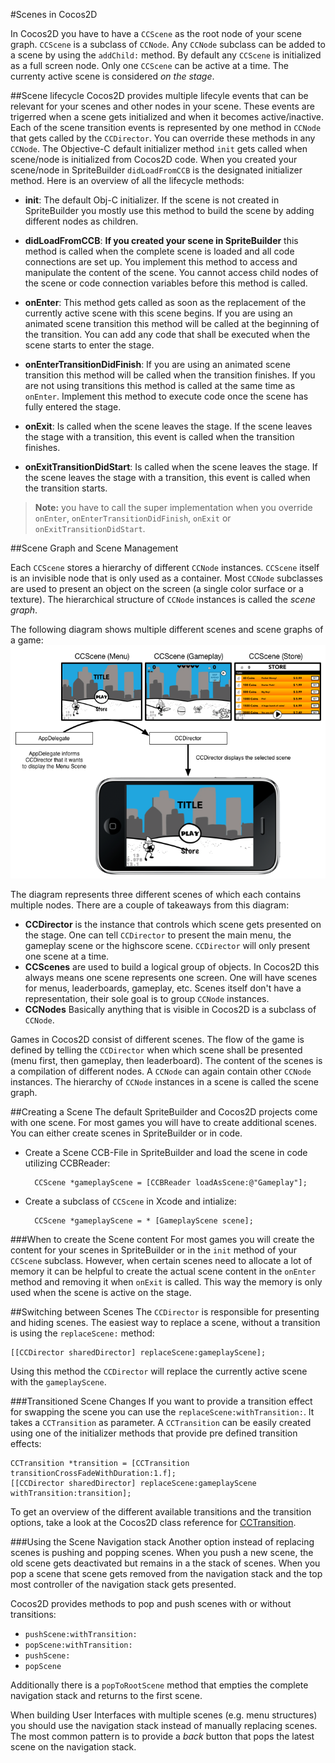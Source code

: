 #Scenes in Cocos2D

In Cocos2D you have to have a `CCScene` as the root node of your scene graph. `CCScene` is a subclass of `CCNode`. Any `CCNode` subclass can be added to a scene by using the `addChild:` method. By default any `CCScene` is initialized as a full screen node. Only one `CCScene` can be active at a time. The currenty active scene is considered *on the stage*.


##Scene lifecycle
Cocos2D provides multiple lifecyle events that can be relevant for your scenes and other nodes in your scene. These events are trigerred when a scene gets initialized and when it becomes active/inactive. Each of the scene transition events is represented by one method in `CCNode` that gets called by the `CCDirector`. You can override these methods in any `CCNode`. The Objective-C default initializer method `init` gets called when scene/node is initialized from Cocos2D code. When you created your scene/node in SpriteBuilder `didLoadFromCCB` is the designated initializer method. Here is an overview of all the lifecycle methods:

* **init**: The default Obj-C initializer. If the scene is not created in SpriteBuilder you mostly use this method to build the scene by adding different nodes as children.

* **didLoadFromCCB**: **If you created your scene in SpriteBuilder** this method is called when the complete scene is loaded and all code connections are set up. You implement this method to access and manipulate the content of the scene. You cannot access child nodes of the scene or code connection variables before this method is called.

* **onEnter**: This method gets called as soon as the replacement of the currently active scene with this scene begins. If you are using an animated scene transition this method will be called at the beginning of the transition. You can add any code that shall be executed when the scene starts to enter the stage.

* **onEnterTransitionDidFinish**: If you are using an animated scene transition this method will be called when the transition finishes. If you are not using transitions this method is called at the same time as `onEnter`. Implement this method to execute code once the scene has fully entered the stage.

* **onExit**: Is called when the scene leaves the stage. If the scene leaves the stage with a transition, this event is called when the transition finishes.

* **onExitTransitionDidStart**: Is called when the scene leaves the stage. If the scene leaves the stage with a transition, this event is called when the transition starts.

> **Note:** you have to call the super implementation when you override `onEnter`, `onEnterTransitionDidFinish`, `onExit` or `onExitTransitionDidStart`.


##Scene Graph and Scene Management

Each `CCScene` stores a hierarchy of different `CCNode` instances. `CCScene` itself is an invisible node that is only used as a container. Most `CCNode` subclasses are used to present an object on the screen (a single color surface or a texture). The hierarchical structure of `CCNode` instances is called the *scene graph*.

The following diagram shows multiple different scenes and scene graphs of a game:
![image](scene-graph-diagram.png)
	
The diagram represents three different scenes of which each contains
multiple nodes. There are a couple
of takeaways from this diagram:

* **CCDirector** is the instance that controls which scene gets presented on the stage. One can tell `CCDirector` to present the main menu,
  the gameplay scene or the highscore scene. `CCDirector` will only
  present one scene at a time.
* **CCScenes** are used to build a logical group of objects. In
  Cocos2D this always means one scene represents one screen. One will
  have scenes for menus, leaderboards, gameplay, etc. Scenes itself don't have
  a representation, their sole goal is to group `CCNode` instances.
* **CCNodes** Basically anything that is visible in Cocos2D
  is a subclass of `CCNode`.

Games in Cocos2D consist of different scenes. The flow of the game is defined by telling the `CCDirector` when which scene shall be presented (menu first, then gameplay, then leaderboard). The content of the scenes is a compilation of different nodes.
A `CCNode` can again contain other `CCNode` instances. The hierarchy of `CCNode` instances in a scene is called the scene graph.

##Creating a Scene
The default SpriteBuilder and Cocos2D projects come with one scene. For most games you will have to create additional scenes. You can either create scenes in SpriteBuilder or in code.
	
* Create a Scene CCB-File in SpriteBuilder and load the scene in code utilizing CCBReader:   
  
		CCScene *gameplayScene = [CCBReader loadAsScene:@"Gameplay"];
  
* Create a subclass of `CCScene` in Xcode and intialize:    
  
		CCScene *gameplayScene = * [GameplayScene scene];
		
###When to create the Scene content
For most games you will create the content for your scenes in SpriteBuilder or in the `init` method of your `CCScene` subclass. However, when certain scenes need to allocate a lot of memory it can be helpful to create the actual scene content in the `onEnter` method and removing it when `onExit` is called. This way the memory is only used when the scene is active on the stage.


##Switching between Scenes
The `CCDirector` is responsible for presenting and hiding scenes.
The easiest way to replace a scene, without a transition is using the `replaceScene:` method:

	[[CCDirector sharedDirector] replaceScene:gameplayScene];
	
Using this method the `CCDirector` will replace the currently active scene with the `gameplayScene`.

###Transitioned Scene Changes
If you want to provide a transition effect for swapping the scene you can use the `replaceScene:withTransition:`. It takes a `CCTransition` as parameter. A `CCTransition` can be easily created using one of the initializer methods that provide pre defined transition effects:

	CCTransition *transition = [CCTransition transitionCrossFadeWithDuration:1.f];
    [[CCDirector sharedDirector] replaceScene:gameplayScene withTransition:transition];

To get an overview of the different available transitions and the transition options, take a look at the Cocos2D class reference for [CCTransition](http://cocos2d.spritebuilder.com/docs/api/Classes/CCTransition.html).

###Using the Scene Navigation stack
Another option instead of replacing scenes is pushing and popping scenes. When you push a new scene, the old scene gets deactivated but remains in a the stack of scenes. When you pop a scene that scene gets removed from the navigation stack and the top most controller of the navigation stack gets presented.

Cocos2D provides methods to pop and push scenes with or without transitions:

* `pushScene:withTransition:`
* `popScene:withTransition:`
* `pushScene:`
* `popScene`

Additionally there is a `popToRootScene` method that empties the complete navigation stack and returns to the first scene.

When building User Interfaces with multiple scenes (e.g. menu structures) you should use the navigation stack instead of manually replacing scenes. The most common pattern is to provide a *back* button that pops the latest scene on the navigation stack.


